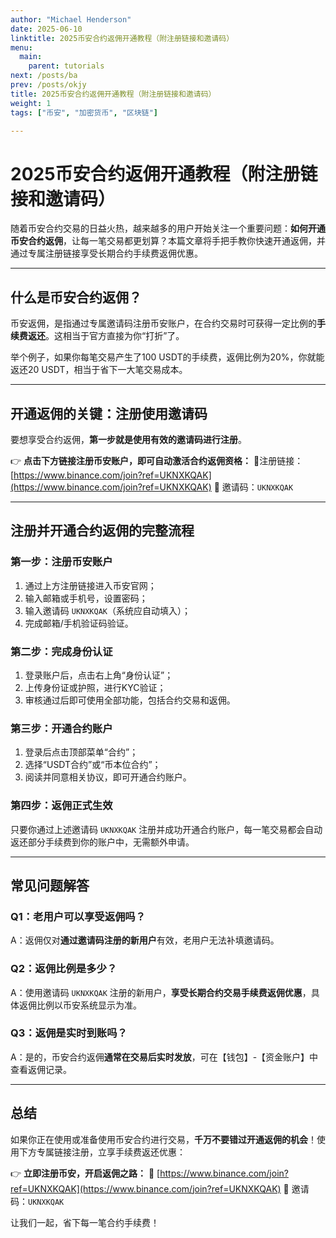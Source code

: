 ```yaml
---
author: "Michael Henderson"
date: 2025-06-10
linktitle: 2025币安合约返佣开通教程（附注册链接和邀请码）
menu:
  main:
    parent: tutorials
next: /posts/ba
prev: /posts/okjy
title: 2025币安合约返佣开通教程（附注册链接和邀请码）
weight: 1
tags: ["币安", "加密货币", "区块链"]

---
```


# 2025币安合约返佣开通教程（附注册链接和邀请码）

随着币安合约交易的日益火热，越来越多的用户开始关注一个重要问题：**如何开通币安合约返佣**，让每一笔交易都更划算？本篇文章将手把手教你快速开通返佣，并通过专属注册链接享受长期合约手续费返佣优惠。

---

## 什么是币安合约返佣？

币安返佣，是指通过专属邀请码注册币安账户，在合约交易时可获得一定比例的**手续费返还**。这相当于官方直接为你“打折”了。

举个例子，如果你每笔交易产生了100 USDT的手续费，返佣比例为20%，你就能返还20 USDT，相当于省下一大笔交易成本。

---

## 开通返佣的关键：注册使用邀请码

要想享受合约返佣，**第一步就是使用有效的邀请码进行注册**。

👉 **点击下方链接注册币安账户，即可自动激活合约返佣资格：**
🔗注册链接：[https://www.binance.com/join?ref=UKNXKQAK](https://www.binance.com/join?ref=UKNXKQAK)
🎁 邀请码：`UKNXKQAK`

---

## 注册并开通合约返佣的完整流程

### 第一步：注册币安账户

1. 通过上方注册链接进入币安官网；
2. 输入邮箱或手机号，设置密码；
3. 输入邀请码 `UKNXKQAK`（系统应自动填入）；
4. 完成邮箱/手机验证码验证。

### 第二步：完成身份认证

1. 登录账户后，点击右上角“身份认证”；
2. 上传身份证或护照，进行KYC验证；
3. 审核通过后即可使用全部功能，包括合约交易和返佣。

### 第三步：开通合约账户

1. 登录后点击顶部菜单“合约”；
2. 选择“USDT合约”或“币本位合约”；
3. 阅读并同意相关协议，即可开通合约账户。

### 第四步：返佣正式生效

只要你通过上述邀请码 `UKNXKQAK` 注册并成功开通合约账户，每一笔交易都会自动返还部分手续费到你的账户中，无需额外申请。

---

## 常见问题解答

### Q1：老用户可以享受返佣吗？

A：返佣仅对**通过邀请码注册的新用户**有效，老用户无法补填邀请码。

### Q2：返佣比例是多少？

A：使用邀请码 `UKNXKQAK` 注册的新用户，**享受长期合约交易手续费返佣优惠**，具体返佣比例以币安系统显示为准。

### Q3：返佣是实时到账吗？

A：是的，币安合约返佣**通常在交易后实时发放**，可在【钱包】-【资金账户】中查看返佣记录。

---

## 总结

如果你正在使用或准备使用币安合约进行交易，**千万不要错过开通返佣的机会**！使用下方专属链接注册，立享手续费返还优惠：

👉 **立即注册币安，开启返佣之路：**
🔗 [https://www.binance.com/join?ref=UKNXKQAK](https://www.binance.com/join?ref=UKNXKQAK)
📌 邀请码：`UKNXKQAK`

让我们一起，省下每一笔合约手续费！

